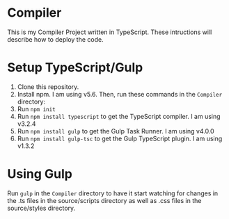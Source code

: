 # Compiler
This is my Compiler Project written in TypeScript. These intructions will describe how to deploy the code.

# Setup TypeScript/Gulp
1. Clone this repository.
2. Install npm. I am using v5.6. Then, run these commands in the `Compiler` directory: 
3. Run `npm init`
4. Run `npm install typescript` to get the TypeScript compiler. I am using v3.2.4 
5. Run `npm install gulp` to get the Gulp Task Runner. I am using v4.0.0
6. Run `npm install gulp-tsc` to get the Gulp TypeScript plugin. I am using v1.3.2

# Using Gulp
Run `gulp` in the `Compiler` directory to have it start watching for changes in the .ts files in the source/scripts directory as well as .css files in the source/styles directory.
